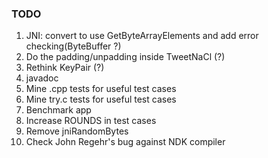 ### TODO

1.  JNI: convert to use GetByteArrayElements and add error checking(ByteBuffer ?)
2.  Do the padding/unpadding inside TweetNaCl (?)
3.  Rethink KeyPair (?)
4.  javadoc
6.  Mine .cpp tests for useful test cases
7.  Mine try.c tests for useful test cases
8.  Benchmark app
9.  Increase ROUNDS in test cases
10. Remove jniRandomBytes
11. Check John Regehr's bug against NDK compiler